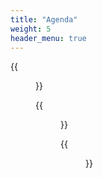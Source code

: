 ```yaml
---
title: "Agenda"
weight: 5
header_menu: true
---
```


{{<figure src="images/agenda-sexta.jpeg" width="100%">}}

{{<figure src="images/agenda-sabado.jpeg" width="100%">}}

{{<figure src="images/agenda-domingo.jpeg" width="100%">}}
